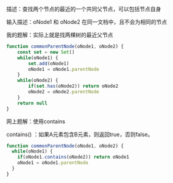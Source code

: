 描述：查找两个节点的最近的一个共同父节点，可以包括节点自身

输入描述：oNode1 和 oNode2 在同一文档中，且不会为相同的节点



我的题解：实际上就是找两棵树的最近父节点

```js
function commonParentNode(oNode1, oNode2) {
    const set = new Set()
    while(oNode1) {
        set.add(oNode1)
        oNode1 = oNode1.parentNode
    }
    while(oNode2) {
        if(set.has(oNode2)) return oNode2
        oNode2 = oNode2.parentNode
    }
    return null
}
```



网上题解：使用contains

contains() ：如果A元素包含B元素，则返回true，否则false。

```js
function commonParentNode(oNode1, oNode2) {
  while(oNode1) {
    if(oNode1.contains(oNode2)) return oNode1
    oNode1 = oNode1.parentNode
  }
}
```















